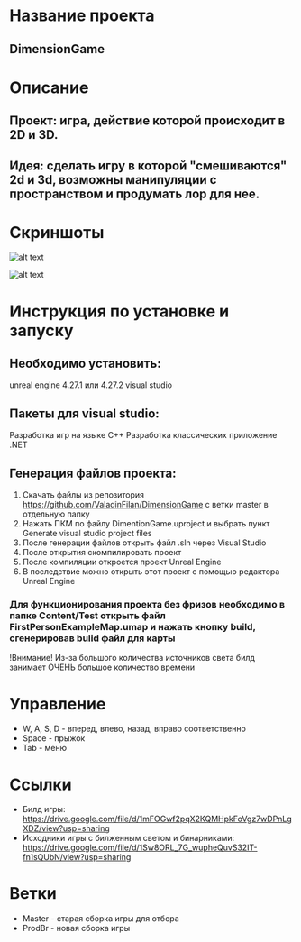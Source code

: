 # Название проекта
## DimensionGame


# Описание
## Проект: игра, действие которой происходит в 2D и 3D.
## Идея: сделать игру в которой "смешиваются" 2d и 3d, возможны манипуляции с пространством и продумать лор для нее.


# Скриншоты

![alt text](1.PNG "Сцена игры")​

![alt text](2.PNG "Сцена игры")​


# Инструкция по установке и запуску
## Необходимо установить:
unreal engine 4.27.1 или 4.27.2
visual studio

## Пакеты для visual studio:
Разработка игр на языке C++
Разработка классических приложение .NET

## Генерация файлов проекта:
1. Скачать файлы из репозитория https://github.com/ValadinFilan/DimensionGame с ветки master в отдельную папку
2. Нажать ПКМ по файлу DimentionGame.uproject и выбрать пункт Generate visual studio project files
3. После генерации файлов открыть файл .sln через Visual Studio
4. После открытия скомпилировать проект
5. После компиляции откроется проект Unreal Engine
6. В последствие можно открыть этот проект с помощью редактора Unreal Engine

### Для функционирования проекта без фризов необходимо в папке Content/Test открыть файл FirstPersonExampleMap.umap и нажать кнопку build, сгенерировав bulid файл для карты
!Внимание! Из-за большого количества источников света билд занимает ОЧЕНЬ большое количество времени

# Управление
- W, A, S, D - вперед, влево, назад, вправо соответственно
- Space - прыжок
- Tab - меню

# Ссылки
- Билд игры: https://drive.google.com/file/d/1mFOGwf2pqX2KQMHpkFoVgz7wDPnLgXDZ/view?usp=sharing
- Исходники игры с билженным светом и бинарниками: https://drive.google.com/file/d/1Sw8ORL_7G_wupheQuvS32IT-fn1sQUbN/view?usp=sharing

# Ветки
- Master - старая сборка игры для отбора
- ProdBr - новая сборка игры
